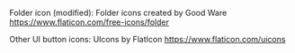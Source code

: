 Folder icon (modified):
Folder icons created by Good Ware
https://www.flaticon.com/free-icons/folder

Other UI button icons:
UIcons by FlatIcon
https://www.flaticon.com/uicons